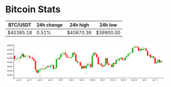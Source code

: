 # Bitcoin Stats

BTC/USDT|24h change|24h high|24h low|
|---|---|---|---|
|$40385.18|0.51%|$40870.36|$39900.00|

<img src="./chart.svg">
